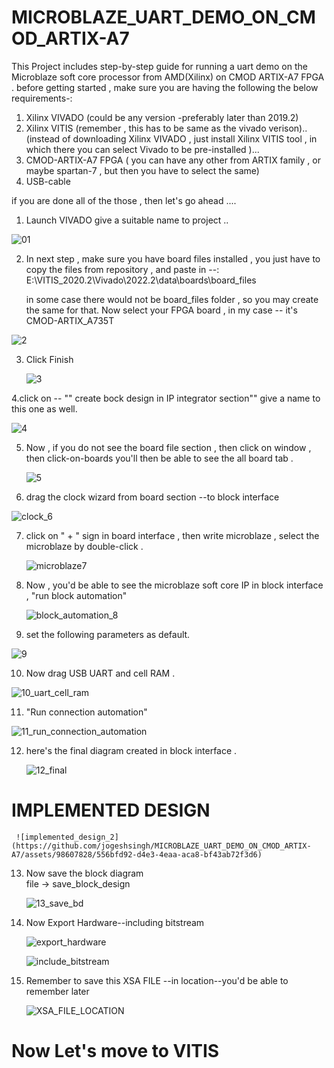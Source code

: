# MICROBLAZE_UART_DEMO_ON_CMOD_ARTIX-A7
This Project includes step-by-step guide for running a uart demo on the Microblaze soft core processor from AMD(Xilinx) on CMOD ARTIX-A7 FPGA .
before getting started , make sure you are having the following the below requirements-:
1. Xilinx VIVADO (could be any version -preferably later than 2019.2)
2. Xilinx VITIS  (remember , this has to be same as the vivado verison)..
   (instead of downloading Xilinx VIVADO , just install Xilinx VITIS tool , in which there you can select Vivado to be pre-installed )...
3. CMOD-ARTIX-A7 FPGA ( you can have any other from ARTIX family , or maybe spartan-7 , but then you have to select the same)
4. USB-cable

  if you are done all of the those , then let's go ahead .... 

1. Launch VIVADO
   give a suitable name to project ..
   
![01](https://github.com/jogeshsingh/MICROBLAZE_UART_DEMO_ON_CMOD_ARTIX-A7/assets/98607828/325a7fe1-4f17-4051-820b-4de77aa4c2ff)


2. In next step , make sure you have board files installed , you just have to copy the
    files from repository , and paste in --: E:\VITIS_2020.2\Vivado\2022.2\data\boards\board_files


   in some case there would not be board_files folder , so you may create the same for that.
   Now select your FPGA board , in my case -- it's CMOD-ARTIX_A735T
   
![2](https://github.com/jogeshsingh/MICROBLAZE_UART_DEMO_ON_CMOD_ARTIX-A7/assets/98607828/e898d763-95b6-4ac7-8469-0e35469d7924)

3. Click Finish

   ![3](https://github.com/jogeshsingh/MICROBLAZE_UART_DEMO_ON_CMOD_ARTIX-A7/assets/98607828/94382b1b-4e58-4938-925b-d064290aa3cd)

4.click on -- "" create bock design in IP integrator section""
  give a name to this one as well.
  
  ![4](https://github.com/jogeshsingh/MICROBLAZE_UART_DEMO_ON_CMOD_ARTIX-A7/assets/98607828/6eb0fe07-8c3c-493a-a199-14119561180a)

5. Now , if you do not see the board file section , then click on window , then click-on-boards
   you'll then be able to see the all board tab .


   
   ![5](https://github.com/jogeshsingh/MICROBLAZE_UART_DEMO_ON_CMOD_ARTIX-A7/assets/98607828/5184c8eb-0c50-443a-a04a-84daac505da8)

6. drag the clock wizard from board section --to block interface

  ![clock_6](https://github.com/jogeshsingh/MICROBLAZE_UART_DEMO_ON_CMOD_ARTIX-A7/assets/98607828/6ca0dd16-c3e5-4a18-a9d4-30711ffee793)


7. click on " + " sign in board interface , then write microblaze , select the microblaze by
   double-click .

   ![microblaze7](https://github.com/jogeshsingh/MICROBLAZE_UART_DEMO_ON_CMOD_ARTIX-A7/assets/98607828/93f11589-6d8a-42a8-a3a2-44c2a3ab8056)

 8. Now  , you'd be able to see the microblaze soft core IP in block interface ,
     "run block automation"

     ![block_automation_8](https://github.com/jogeshsingh/MICROBLAZE_UART_DEMO_ON_CMOD_ARTIX-A7/assets/98607828/e869e4b8-a2d9-445d-b0d2-143e8c2d3059)

9.   set the following parameters as default.

   ![9](https://github.com/jogeshsingh/MICROBLAZE_UART_DEMO_ON_CMOD_ARTIX-A7/assets/98607828/76ad967b-cc21-4856-8611-4461ca3af6bb)

 10. Now drag USB UART and cell RAM .

   ![10_uart_cell_ram](https://github.com/jogeshsingh/MICROBLAZE_UART_DEMO_ON_CMOD_ARTIX-A7/assets/98607828/a6fbd575-51f6-45ca-9c43-140f213ac459)

11.  "Run connection automation"

  ![11_run_connection_automation](https://github.com/jogeshsingh/MICROBLAZE_UART_DEMO_ON_CMOD_ARTIX-A7/assets/98607828/e792664d-7849-42f8-b996-43f541e0b551)

12. here's the final diagram created in block interface .

     ![12_final](https://github.com/jogeshsingh/MICROBLAZE_UART_DEMO_ON_CMOD_ARTIX-A7/assets/98607828/5fba99d6-a11c-4bb6-952d-a86fcbfe019d)

   # IMPLEMENTED DESIGN
    
     ![implemented_design_2](https://github.com/jogeshsingh/MICROBLAZE_UART_DEMO_ON_CMOD_ARTIX-A7/assets/98607828/556bfd92-d4e3-4eaa-aca8-bf43ab72f3d6)

 13. Now save the block diagram    
     file -> save_block_design

     ![13_save_bd](https://github.com/jogeshsingh/MICROBLAZE_UART_DEMO_ON_CMOD_ARTIX-A7/assets/98607828/a74cfef5-06de-4354-83dd-7b4c4fc16ea6)

 14. Now Export Hardware--including bitstream
          
      ![export_hardware](https://github.com/jogeshsingh/MICROBLAZE_UART_DEMO_ON_CMOD_ARTIX-A7/assets/98607828/9287ee0d-dbb6-4603-bd69-11b48a274b23)

      ![include_bitstream](https://github.com/jogeshsingh/MICROBLAZE_UART_DEMO_ON_CMOD_ARTIX-A7/assets/98607828/f7a19716-4cea-49ac-b1cf-da72f262fa5a)

15. Remember to save this XSA FILE --in location--you'd be able to remember later

      ![XSA_FILE_LOCATION](https://github.com/jogeshsingh/MICROBLAZE_UART_DEMO_ON_CMOD_ARTIX-A7/assets/98607828/b77375a9-a049-4076-aadb-73c8cd373ec9)

 # Now Let's move to VITIS
 
    

   
   


